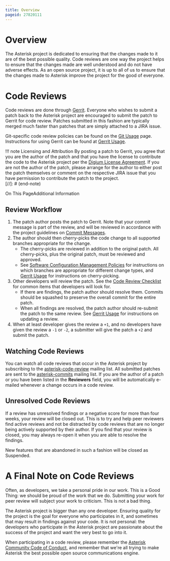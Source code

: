 ```yaml
---
title: Overview
pageid: 27820111
---
```


Overview
========

The Asterisk project is dedicated to ensuring that the changes made to it are of the best possible quality. Code reviews are one way the project helps to ensure that the changes made are well understood and do not have adverse effects. As an open source project, it is up to all of us to ensure that the changes made to Asterisk improve the project for the good of everyone.

Code Reviews
============

Code reviews are done through [Gerrit](https://gerrit.asterisk.org). Everyone who wishes to submit a patch back to the Asterisk project are encouraged to submit the patch to Gerrit for code review. Patches submitted in this fashion are typically merged much faster than patches that are simply attached to a JIRA issue.

Git-specific code review policies can be found on the [Git Usage](/Development/Policies-and-Procedures/Historical-Policies-and-Procedures/Git-Usage) page. Instructions for using Gerrit can be found at [Gerrit Usage](/Development/Policies-and-Procedures/Historical-Policies-and-Procedures/Code-Review/Gerrit-Usage).




!!! note Licensing and Attribution
    By posting a patch to Gerrit, you agree that you are the author of the patch and that you have the license to contribute the code to the Asterisk project per the [Digium License Agreement](/Development/Policies-and-Procedures/Historical-Policies-and-Procedures/Patch-Contribution-Process/Digium-License-Agreement). If you are not the author of the patch, please arrange for the author to either post the patch themselves or comment on the respective JIRA issue that you have permission to contribute the patch to the project.  
[//]: # (end-note)



On This PageAdditional Information

Review Workflow
---------------

1. The patch author posts the patch to Gerrit. Note that your commit message is part of the review, and will be reviewed in accordance with the project guidelines on [Commit Messages](/Development/Policies-and-Procedures/Commit-Messages).
2. The author should then cherry-picks the code change to all supported branches appropriate for the change.
	* The cherry-picks are reviewed in addition to the original patch. All cherry-picks, plus the original patch, must be reviewed and approved.
	* See [Software Configuration Management Policies](/Development/Policies-and-Procedures/Software-Configuration-Management-Policies) for instructions on which branches are appropriate for different change types, and [Gerrit Usage](/Development/Policies-and-Procedures/Historical-Policies-and-Procedures/Code-Review/Gerrit-Usage) for instructions on cherry-picking.
3. Other developers will review the patch. See the [Code Review Checklist](/Development/Policies-and-Procedures/Historical-Policies-and-Procedures/Code-Review/Code-Review-Checklist) for common items that developers will look for.
	* If there are findings, the patch author should resolve them. Commits should be squashed to preserve the overall commit for the entire patch.
	* When all findings are resolved, the patch author should re-submit the patch to the same review. See [Gerrit Usage](/Development/Policies-and-Procedures/Historical-Policies-and-Procedures/Code-Review/Gerrit-Usage) for instructions on updating a review.
4. When at least developer gives the review a `+1`, and no developers have given the review a `-1` or `-2`, a submitter will give the patch a `+2` and submit the patch.

Watching Code Reviews
---------------------

You can watch all code reviews that occur in the Asterisk project by subscribing to the [asterisk-code-review](http://lists.digium.com) mailing list. All submitted patches are sent to the [asterisk-commits](https://lists.digium.com) mailing list. If you are the author of a patch or you have been listed in the **Reviewers** field, you will be automatically e-mailed whenever a change occurs in a code review.

Unresolved Code Reviews
-----------------------

If a review has unresolved findings or a negative score for more than four weeks, your review will be closed out. This is to try and help peer reviewers find active reviews and not be distracted by code reviews that are no longer being actively supported by their author. If you find that your review is closed, you may always re-open it when you are able to resolve the findings.

New features that are abandoned in such a fashion will be closed as Suspended.

A Final Note on Code Reviews
============================

Often, as developers, we take a personal pride in our work. This is a Good Thing: we should be proud of the work that we do. Submitting your work for peer review will subject your work to criticism. This is not a bad thing.

The Asterisk project is bigger than any one developer. Ensuring quality for the project is the goal for everyone who participates in it, and sometimes that may result in findings against your code. It is not personal: the developers who participate in the Asterisk project are passionate about the success of the project and want the very best to go into it.

When participating in a code review, please remember the [Asterisk Community Code of Conduct](/Asterisk-Community/Asterisk-Community-Code-of-Conduct), and remember that we're all trying to make Asterisk the best possible open source communications engine.

